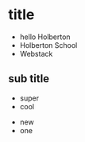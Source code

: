 # title

- hello Holberton
- Holberton School
- Webstack

## sub title

- super
- cool

* new
* one
